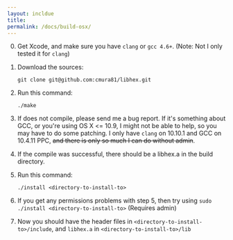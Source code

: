 ```yaml
---
layout: incldue
title: 
permalink: /docs/build-osx/
---
```

0. Get Xcode, and make sure you have `clang` or `gcc 4.6+`. (Note: Not I only tested it for `clang`)

1. Download the sources:
   ```
   git clone git@github.com:cmura81/libhex.git
   ```

2. Run this command:
   ```
   ./make
   ```

3. If does not compile, please send me a bug report. If it's something about GCC, or you're using OS X <= 10.9, I might not be able to help, so you may have to do some patching. I only have `clang` on 10.10.1 and GCC on 10.4.11 PPC, <strike>and there is only so much I can do without admin</strike>.

4. If the compile was successful, there should be a libhex.a in the build directory.

5. Run this command:
   ```
   ./install <directory-to-install-to>
   ```

6. If you get any permissions problems with step 5, then try using `sudo ./install <directory-to-install-to>` (Requires admin)

7. Now you should have the header files in `<directory-to-install-to>/include`, and `libhex.a` in `<directory-to-install-to>/lib`
